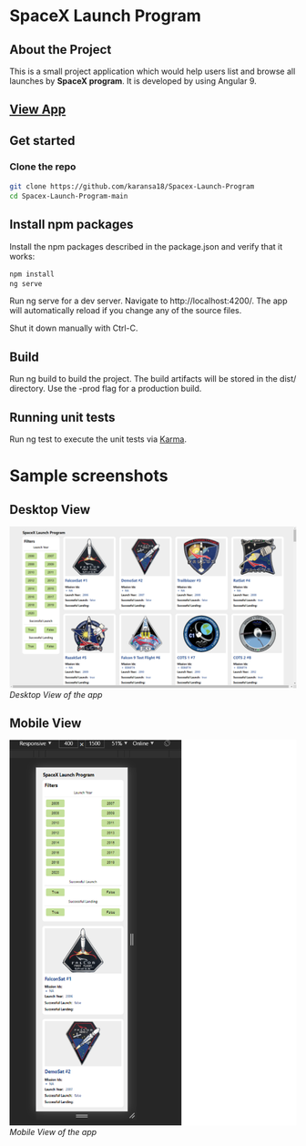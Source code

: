 # SpaceX Launch Program

## About the Project
This is a small project application which would help users list and browse all launches by **SpaceX program**. It is developed by using Angular 9.

## [View App](https://karansa18.github.io/Spacex-Launch-Program/)

## Get started
### Clone the repo
```bash
git clone https://github.com/karansa18/Spacex-Launch-Program
cd Spacex-Launch-Program-main
```
## Install npm packages
Install the npm packages described in the package.json and verify that it works:
```bash
npm install
ng serve
```
Run ng serve for a dev server. Navigate to http://localhost:4200/. The app will automatically reload if you change any of the source files.

Shut it down manually with Ctrl-C.

## Build
Run ng build to build the project. The build artifacts will be stored in the dist/ directory. Use the -prod flag for a production build.

## Running unit tests
Run ng test to execute the unit tests via [Karma](https://karma-runner.github.io/latest/index.html).

# Sample screenshots

## Desktop View

![SpaceX launch program](/desktop_view.png)*Desktop View of the app*

## Mobile View 

![SpaceX launch program](/mobile_view.png)*Mobile View of the app*

